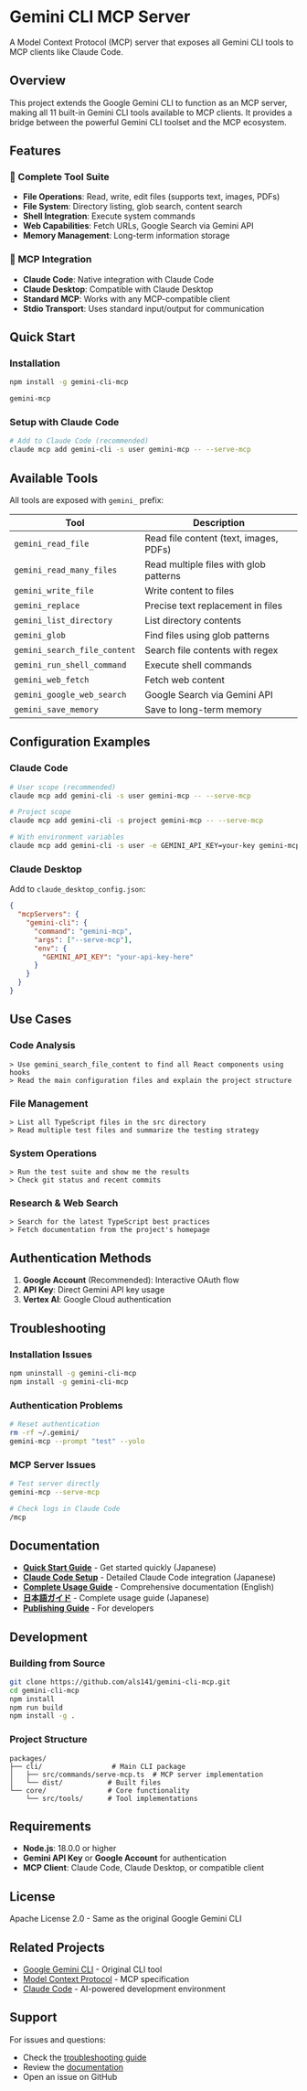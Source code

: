 # Gemini CLI MCP Server

A Model Context Protocol (MCP) server that exposes all Gemini CLI tools to MCP clients like Claude Code.

## Overview

This project extends the Google Gemini CLI to function as an MCP server, making all 11 built-in Gemini CLI tools available to MCP clients. It provides a bridge between the powerful Gemini CLI toolset and the MCP ecosystem.

## Features

### 🔧 Complete Tool Suite
- **File Operations**: Read, write, edit files (supports text, images, PDFs)
- **File System**: Directory listing, glob search, content search
- **Shell Integration**: Execute system commands
- **Web Capabilities**: Fetch URLs, Google Search via Gemini API
- **Memory Management**: Long-term information storage

### 🔌 MCP Integration
- **Claude Code**: Native integration with Claude Code
- **Claude Desktop**: Compatible with Claude Desktop
- **Standard MCP**: Works with any MCP-compatible client
- **Stdio Transport**: Uses standard input/output for communication

## Quick Start

### Installation

```bash
npm install -g gemini-cli-mcp

gemini-mcp
```

### Setup with Claude Code

```bash
# Add to Claude Code (recommended)
claude mcp add gemini-cli -s user gemini-mcp -- --serve-mcp
```


## Available Tools

All tools are exposed with `gemini_` prefix:

| Tool | Description |
|------|-------------|
| `gemini_read_file` | Read file content (text, images, PDFs) |
| `gemini_read_many_files` | Read multiple files with glob patterns |
| `gemini_write_file` | Write content to files |
| `gemini_replace` | Precise text replacement in files |
| `gemini_list_directory` | List directory contents |
| `gemini_glob` | Find files using glob patterns |
| `gemini_search_file_content` | Search file contents with regex |
| `gemini_run_shell_command` | Execute shell commands |
| `gemini_web_fetch` | Fetch web content |
| `gemini_google_web_search` | Google Search via Gemini API |
| `gemini_save_memory` | Save to long-term memory |

## Configuration Examples

### Claude Code
```bash
# User scope (recommended)
claude mcp add gemini-cli -s user gemini-mcp -- --serve-mcp

# Project scope
claude mcp add gemini-cli -s project gemini-mcp -- --serve-mcp

# With environment variables
claude mcp add gemini-cli -s user -e GEMINI_API_KEY=your-key gemini-mcp -- --serve-mcp
```

### Claude Desktop
Add to `claude_desktop_config.json`:

```json
{
  "mcpServers": {
    "gemini-cli": {
      "command": "gemini-mcp",
      "args": ["--serve-mcp"],
      "env": {
        "GEMINI_API_KEY": "your-api-key-here"
      }
    }
  }
}
```

## Use Cases

### Code Analysis
```
> Use gemini_search_file_content to find all React components using hooks
> Read the main configuration files and explain the project structure
```

### File Management
```
> List all TypeScript files in the src directory
> Read multiple test files and summarize the testing strategy
```

### System Operations
```
> Run the test suite and show me the results
> Check git status and recent commits
```

### Research & Web Search
```
> Search for the latest TypeScript best practices
> Fetch documentation from the project's homepage
```

## Authentication Methods

1. **Google Account** (Recommended): Interactive OAuth flow
2. **API Key**: Direct Gemini API key usage
3. **Vertex AI**: Google Cloud authentication

## Troubleshooting

### Installation Issues
```bash
npm uninstall -g gemini-cli-mcp
npm install -g gemini-cli-mcp
```

### Authentication Problems
```bash
# Reset authentication
rm -rf ~/.gemini/
gemini-mcp --prompt "test" --yolo
```

### MCP Server Issues
```bash
# Test server directly
gemini-mcp --serve-mcp

# Check logs in Claude Code
/mcp
```

## Documentation

- **[Quick Start Guide](docs/QUICK_START.md)** - Get started quickly (Japanese)
- **[Claude Code Setup](docs/CLAUDE_CODE_SETUP.md)** - Detailed Claude Code integration (Japanese)
- **[Complete Usage Guide](docs/MCP_SERVER_USAGE.md)** - Comprehensive documentation (English)
- **[日本語ガイド](docs/MCP_SERVER_USAGE_JA.md)** - Complete usage guide (Japanese)
- **[Publishing Guide](docs/PUBLISH_GUIDE.md)** - For developers

## Development

### Building from Source
```bash
git clone https://github.com/als141/gemini-cli-mcp.git
cd gemini-cli-mcp
npm install
npm run build
npm install -g .
```

### Project Structure
```
packages/
├── cli/                 # Main CLI package
│   ├── src/commands/serve-mcp.ts  # MCP server implementation
│   └── dist/           # Built files
└── core/               # Core functionality
    └── src/tools/      # Tool implementations
```

## Requirements

- **Node.js**: 18.0.0 or higher
- **Gemini API Key** or **Google Account** for authentication
- **MCP Client**: Claude Code, Claude Desktop, or compatible client

## License

Apache License 2.0 - Same as the original Google Gemini CLI

## Related Projects

- [Google Gemini CLI](https://github.com/google-gemini/gemini-cli) - Original CLI tool
- [Model Context Protocol](https://modelcontextprotocol.io/) - MCP specification
- [Claude Code](https://claude.ai/code) - AI-powered development environment

## Support

For issues and questions:
- Check the [troubleshooting guide](docs/MCP_SERVER_USAGE.md#troubleshooting)
- Review the [documentation](docs/)
- Open an issue on GitHub